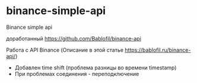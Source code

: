 # binance-simple-api
Binance simple api

доработанный https://github.com/Bablofil/binance-api

Работа с API Binance (Описание в этой статье https://bablofil.ru/binance-api/)
 - Добавлен time shift (проблема разницы во времени timestamp)
 - При проблемах соединения - переподключение

